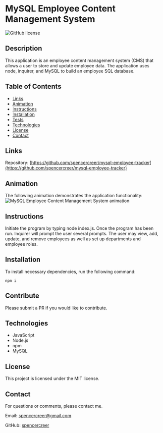 # MySQL Employee Content Management System
![GitHub license](https://img.shields.io/badge/license-MIT-blue.svg)

## Description
This application is an employee content management system (CMS) that allows a user to store and update employee data. The application uses node, inquirer, and MySQL to build an employee SQL database.

## Table of Contents
* [Links](#links)
* [Animation](#animation) 
* [Instructions](#instructions) 
 * [Installation](#installations) 
 * [Tests](#tests) 
 * [Technologies](#technologies)  
 * [License](#license)
* [Contact](#contact)

## Links

Repository: [https://github.com/spencercreer/mysql-employee-tracker](https://github.com/spencercreer/mysql-employee-tracker)


## Animation
The following animation demonstrates the application functionality:
![MySQL Employee Content Management System animation](TBD)
## Instructions
Initiate the program by typing node index.js. Once the program has been run. Inquirer will prompt the user several prompts. The user may view, add, update, and remove employees as well as set up departments and employee roles.
## Installation
To install necessary dependencies, run the following command:

  ```
  npm i
  ```
    
## Contribute
Please submit a PR if you would like to contribute.
## Technologies
 * JavaScript
 * Node.js
 * npm
 * MySQL

## License
This project is licensed under the MIT license.
## Contact
For questions or comments, please contact me.

Email: <a href="mailto: spencercreer@gmail.com" target="_blank">spencercreer@gmail.com</a>

GitHub: [spencercreer](https://github.com/spencercreer/)
